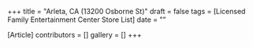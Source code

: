 +++
title = "Arleta, CA (13200 Osborne St)"
draft = false
tags = [Licensed Family Entertainment Center Store List]
date = ""

[Article]
contributors = []
gallery = []
+++
